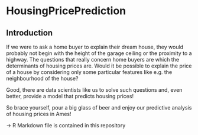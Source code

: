 # HousingPricePrediction

## Introduction
If we were to ask a home buyer to explain their dream house, they would probably not begin with the height of the garage ceiling or the proximity to a highway. The questions that really concern home buyers are which the determinants of housing prices are. Would it be possible to explain the price of a house by considering only some particular features like e.g. the neighbourhood of the house?

Good, there are data scientists like us to solve such questions and, even better, provide a model that predicts housing prices!

So brace yourself, pour a big glass of beer and enjoy our predictive analysis of housing prices in Ames!

-> R Markdown file is contained in this repository
